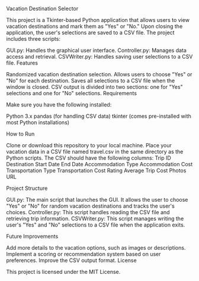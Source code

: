 Vacation Destination Selector

This project is a Tkinter-based Python application that allows users to view vacation destinations and mark them as "Yes" or "No." Upon closing the application, the user's selections are saved to a CSV file. The project includes three scripts:

GUI.py: Handles the graphical user interface.
Controller.py: Manages data access and retrieval.
CSVWriter.py: Handles saving user selections to a CSV file.
Features

Randomized vacation destination selection.
Allows users to choose "Yes" or "No" for each destination.
Saves all selections to a CSV file when the window is closed.
CSV output is divided into two sections: one for "Yes" selections and one for "No" selections.
Requirements

Make sure you have the following installed:

Python 3.x
pandas (for handling CSV data)
tkinter (comes pre-installed with most Python installations)

How to Run

Clone or download this repository to your local machine.
Place your vacation data in a CSV file named travel.csv in the same directory as the Python scripts. The CSV should have the following columns:
Trip ID
Destination
Start Date
End Date
Accommodation Type
Accommodation Cost
Transportation Type
Transportation Cost
Rating
Average Trip Cost
Photos URL

Project Structure

GUI.py: The main script that launches the GUI. It allows the user to choose "Yes" or "No" for random vacation destinations and tracks the user's choices.
Controller.py: This script handles reading the CSV file and retrieving trip information.
CSVWriter.py: This script manages writing the user's "Yes" and "No" selections to a CSV file when the application exits.

Future Improvements

Add more details to the vacation options, such as images or descriptions.
Implement a scoring or recommendation system based on user preferences.
Improve the CSV output format.
License

This project is licensed under the MIT License.

